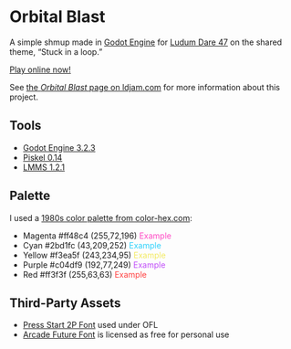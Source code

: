 # Orbital Blast

A simple shmup made in [Godot Engine](https://godotengine.org/) for 
[Ludum Dare 47](https://ldjam.com/events/ludum-dare/47) on the shared 
theme, &ldquo;Stuck in a loop.&rdquo;

[Play online now!](https://doctor-g.github.io/LD47)

See [the _Orbital Blast_ page on ldjam.com](https://ldjam.com/events/ludum-dare/47/orbital-blast) for more information about this project.

## Tools

- [Godot Engine 3.2.3](https://godotengine.org/)
- [Piskel 0.14](https://www.piskelapp.com/)
- [LMMS 1.2.1](https://lmms.io/)

## Palette

I used a [1980s color palette from
color-hex.com](https://www.color-hex.com/color-palette/25888):

- Magenta #ff48c4	(255,72,196) <span style="color:#ff48c4">Example</span>
- Cyan 	#2bd1fc	(43,209,252) <span style="color:#2bd1fc">Example</span>
- Yellow 	#f3ea5f	(243,234,95) <span style="color:#f3ea5f">Example</span>
- Purple 	#c04df9	(192,77,249) <span style="color:#c04df9">Example</span>
- Red #ff3f3f	(255,63,63) <span style="color:#ff3f3f">Example</span>


## Third-Party Assets

- [Press Start 2P Font](https://fonts.google.com/specimen/Press+Start+2P) used under OFL
- [Arcade Future Font](https://www.dafont.com/arcade-future.font) is licensed as free for personal use